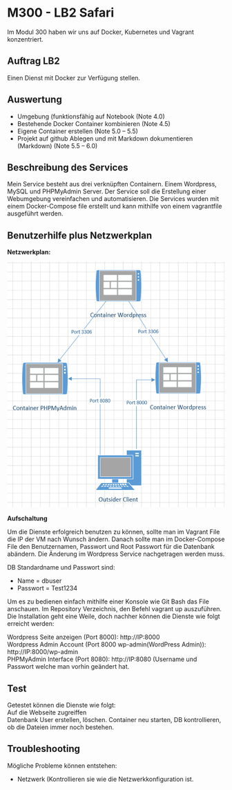 # M300 - LB2 Safari
Im Modul 300 haben wir uns auf Docker, Kubernetes und Vagrant konzentriert. 
## Auftrag LB2
Einen Dienst mit Docker zur Verfügung stellen.
## Auswertung
* Umgebung (funktionsfähig auf Notebook (Note 4.0)
* Bestehende Docker Container kombinieren (Note 4.5)
* Eigene Container erstellen (Note 5.0 – 5.5)
* Projekt auf github Ablegen und mit Markdown dokumentieren (Markdown) (Note 5.5 – 6.0)

## Beschreibung des Services
Mein Service besteht aus drei verknüpften Containern. Einem Wordpress, MySQL und PHPMyAdmin Server. Der Service soll die Erstellung einer Webumgebung vereinfachen und automatisieren. Die Services wurden mit einem Docker-Compose file erstellt und kann mithilfe von einem vagrantfile ausgeführt werden. 

## Benutzerhilfe plus Netzwerkplan

**Netzwerkplan:**

![Netzwerkplan](https://github.com/Rooholla1234/Rep2/blob/master/Netzwerkplan.PNG)


**Aufschaltung**

Um die Dienste erfolgreich benutzen zu können, sollte man im Vagrant File die IP der VM nach Wunsch ändern. Danach sollte man im Docker-Compose File den Benutzernamen, Passwort und Root Passwort für die Datenbank abändern. Die Änderung im Wordpress Service nachgetragen werden muss.

DB Standardname und Passwort sind: <br>
  - Name = dbuser <br>
  - Passwort = Test1234

Um es zu bedienen einfach mithilfe einer Konsole wie Git Bash das File anschauen. Im Repository Verzeichnis, den Befehl vagrant up auszuführen.
Die Installation geht eine Weile, doch nachher können die Dienste wie folgt erreicht werden:

Wordpress Seite anzeigen (Port 8000): http://IP:8000 <br>
Wordpress Admin Account (Port 8000 wp-admin(WordPress Admin)): http://IP:8000/wp-admin <br>
PHPMyAdmin Interface (Port 8080): http://IP:8080 (Username und Passwort welche man vorhin geändert hat. <br>
## Test
Getestet können die Dienste wie folgt: <br>
Auf die Webseite zugreiffen<br>
Datenbank User erstellen, löschen. 
Container neu starten, DB kontrollieren, ob die Dateien immer noch bestehen. 
## Troubleshooting

Mögliche Probleme können entstehen: <br>
  - Netzwerk (Kontrollieren sie wie die Netzwerkkonfiguration ist. <br>

